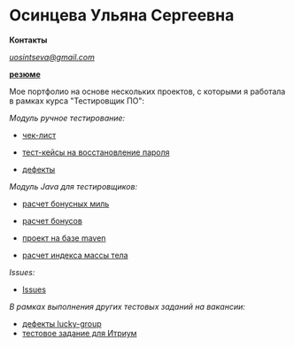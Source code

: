 # Осинцева Ульяна Сергеевна

**Контакты**

*uosintseva@gmail.com*


[**резюме**](https://spb.hh.ru/applicant/resumes/view?resume=5815e3e3ff0b9d58210039ed1f4835334d6132)

Мое портфолио на основе нескольких проектов, с которыми я работала в рамках курса "Тестировщик ПО":

*Модуль ручное тестирование:*

- [чек-лист](https://docs.google.com/spreadsheets/d/1GWxFQB_A02IZn5Qcv72BpR9zA1dIY64qfyo8r7_Z234/edit#gid=0)

- [тест-кейсы на восстановление пароля](https://docs.google.com/spreadsheets/d/1GWxFQB_A02IZn5Qcv72BpR9zA1dIY64qfyo8r7_Z234/edit#gid=178670003)
  
 - [дефекты](https://docs.google.com/spreadsheets/d/1GWxFQB_A02IZn5Qcv72BpR9zA1dIY64qfyo8r7_Z234/edit#gid=1032258231)





*Модуль Java  для тестировщиков:*

- [расчет бонусных миль](https://github.com/Uliana-O/Miles)
  
- [расчет бонусов](https://github.com/Uliana-O/Bonus)
  
- [проект на базе maven](https://github.com/Uliana-O/maven)
  
- [расчет индекса массы тела](https://github.com/Uliana-O/massBody)






*Issues:*

 -  [Issues](https://github.com/Uliana-O/portfolio/issues)




  *В рамках выполнения других тестовых заданий на вакансии:*

  
-   [дефекты  lucky-group](https://docs.google.com/spreadsheets/d/1UykEpWaSHbErcT_Zxi6mrSEpILnkFx2a3pUFs7NThuk/edit)
-   [тестовое задание для Итриум](https://github.com/Uliana-O/portfolio/blob/master/%D0%A2%D0%B5%D1%81%D1%82%D0%BE%D0%B2%D0%BE%D0%B5%20%D0%B7%D0%B0%D0%B4%D0%B0%D0%BD%D0%B8%D0%B5%20%D0%B4%D0%BB%D1%8F%20%D0%98%D1%82%D1%80%D0%B8%D1%83%D0%BC/%D1%82%D0%B5%D1%81%D1%82%D0%BE%D0%B2%D0%BE%D0%B5%20%D0%B7%D0%B0%D0%B4%D0%B0%D0%BD%D0%B8%D0%B5%20%D0%B4%D0%BB%D1%8F%20%D0%B8%D1%82%D1%80%D0%B8%D1%83%D0%BC.md)

  


